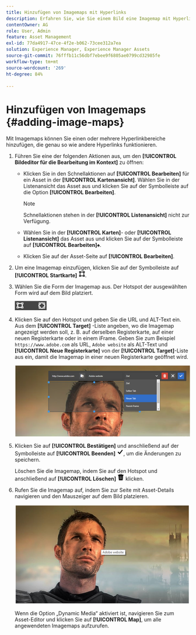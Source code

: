 ```yaml
---
title: Hinzufügen von Imagemaps mit Hyperlinks
description: Erfahren Sie, wie Sie einem Bild eine Imagemap mit Hyperlinks hinzufügen.
contentOwner: AG
role: User, Admin
feature: Asset Management
exl-id: 77da4917-47ce-4f2e-b062-73cee312a7ea
solution: Experience Manager, Experience Manager Assets
source-git-commit: 76fffb11c56dbf7ebee9f6805ae0799cd32985fe
workflow-type: tm+mt
source-wordcount: '269'
ht-degree: 84%

---
```


# Hinzufügen von Imagemaps {#adding-image-maps}

Mit Imagemaps können Sie einen oder mehrere Hyperlinkbereiche hinzufügen, die genau so wie andere Hyperlinks funktionieren.

1. Führen Sie eine der folgenden Aktionen aus, um den **[!UICONTROL Bildeditor für die Bearbeitung im Kontext]** zu öffnen:

   * Klicken Sie in den Schnellaktionen auf **[!UICONTROL Bearbeiten]** für ein Asset in der **[!UICONTROL Kartenansicht]**. Wählen Sie in der Listenansicht das Asset aus und klicken Sie auf der Symbolleiste auf die Option **[!UICONTROL Bearbeiten]**.

     >[!NOTE]
     >
     >Schnellaktionen stehen in der **[!UICONTROL Listenansicht]** nicht zur Verfügung.

   * Wählen Sie in der **[!UICONTROL Karten]**- oder **[!UICONTROL Listenansicht]** das Asset aus und klicken Sie auf der Symbolleiste auf **[!UICONTROL Bearbeiten]**♠.
   * Klicken Sie auf der Asset-Seite auf **[!UICONTROL Bearbeiten]**.

1. Um eine Imagemap einzufügen, klicken Sie auf der Symbolleiste auf **[!UICONTROL Startkarte]** ![Imagemap](assets/do-not-localize/image-map-icon.png).
1. Wählen Sie die Form der Imagemap aus. Der Hotspot der ausgewählten Form wird auf dem Bild platziert.

   ![chlimage_1-422](assets/chlimage_1-422.png)

1. Klicken Sie auf den Hotspot und geben Sie die URL und ALT-Text ein. Aus dem **[!UICONTROL Target]** -Liste angeben, wo die Imagemap angezeigt werden soll, z. B. auf derselben Registerkarte, auf einer neuen Registerkarte oder in einem iFrame. Geben Sie zum Beispiel `https://www.adobe.com` als URL, `Adobe website` als ALT-Text und **[!UICONTROL Neue Registerkarte]** von der **[!UICONTROL Target]**-Liste aus ein, damit die Imagemap in einer neuen Registerkarte geöffnet wird.

   ![chlimage_1-423](assets/chlimage_1-423.png)

1. Klicken Sie auf **[!UICONTROL Bestätigen]** und anschließend auf der Symbolleiste auf **[!UICONTROL Beenden]** ![Auswahl abschließen](assets/do-not-localize/check-ok-done-icon.png), um die Änderungen zu speichern.

   Löschen Sie die Imagemap, indem Sie auf den Hotspot und anschließend auf **[!UICONTROL Löschen]** ![Löschen](assets/do-not-localize/delete-solid-line.png) klicken.

1. Rufen Sie die Imagemap auf, indem Sie zur Seite mit Asset-Details navigieren und den Mauszeiger auf dem Bild platzieren.

   ![chlimage_1-426](assets/chlimage_1-426.png)

   Wenn die Option „Dynamic Media“ aktiviert ist, navigieren Sie zum Asset-Editor und klicken Sie auf **[!UICONTROL Map]**, um alle angewendeten Imagemaps aufzurufen.
